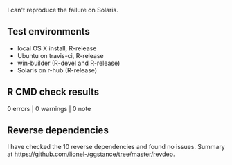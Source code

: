 
I can't reproduce the failure on Solaris.


## Test environments

* local OS X install, R-release
* Ubuntu on travis-ci, R-release
* win-builder (R-devel and R-release)
* Solaris on r-hub (R-release)


## R CMD check results

0 errors | 0 warnings | 0 note


## Reverse dependencies

I have checked the 10 reverse dependencies and found no issues.
Summary at <https://github.com/lionel-/ggstance/tree/master/revdep>.
